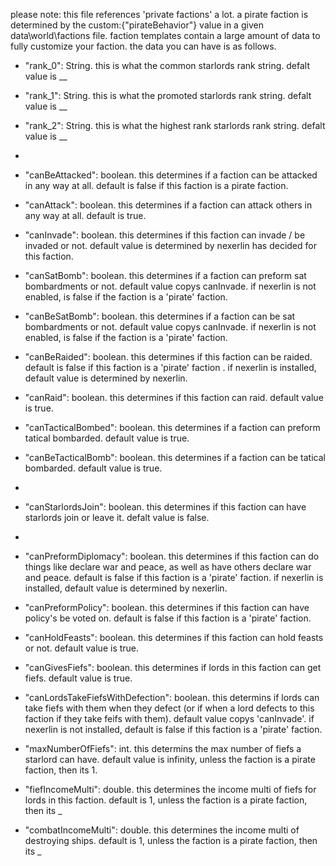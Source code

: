 please note: this file references 'private factions' a lot. a pirate faction is determined by the custom:{"pirateBehavior"} value in a given data\world\factions file.
faction templates contain a large amount of data to fully customize your faction. the data you can have is as follows.
* "rank_0": String. this is what the common starlords rank string. defalt value is __
* "rank_1": String. this is what the promoted starlords rank string. defalt value is __
* "rank_2": String. this is what the highest rank starlords rank string. defalt value is __
* 
* "canBeAttacked": boolean. this determines if a faction can be attacked in any way at all. default is false if this faction is a pirate faction.
* "canAttack": boolean. this determines if a faction can attack others in any way at all. default is true.
* "canInvade": boolean. this determines if this faction can invade / be invaded or not. default value is determined by nexerlin has decided for this faction.
* "canSatBomb": boolean. this determines if a faction can preform sat bombardments or not. default value copys canInvade. if nexerlin is not enabled, is false if the faction is a 'pirate' faction.
* "canBeSatBomb": boolean. this determines if a faction can be sat bombardments or not. default value copys canInvade. if nexerlin is not enabled, is false if the faction is a 'pirate' faction.
* "canBeRaided": boolean. this determines if this faction can be raided. default is false if this faction is a 'pirate' faction . if nexerlin is installed, default value is determined by nexerlin.
* "canRaid": boolean. this determines if this faction can raid. default value is true.
* "canTacticalBombed": boolean. this determines if a faction can preform tatical bombarded. default value is true.
* "canBeTacticalBomb": boolean. this determines if a faction can be tatical bombarded. default value is true.
* 
* "canStarlordsJoin": boolean. this determines if this faction can have starlords join or leave it. defalt value is false.
* 
* "canPreformDiplomacy": boolean. this determines if this faction can do things like declare war and peace, as well as have others declare war and peace. default is false if this faction is a 'pirate' faction. if nexerlin is installed, default value is determined by nexerlin. 
* "canPreformPolicy": boolean. this determines if this faction can have policy's be voted on. default is false if this faction is a 'pirate' faction.
* "canHoldFeasts": boolean. this determines if this faction can hold feasts or not. default value is true.

* "canGivesFiefs": boolean. this determines if lords in this faction can get fiefs. default value is true.
* "canLordsTakeFiefsWithDefection": boolean. this determins if lords can take fiefs with them when they defect (or if when a lord defects to this faction if they take feifs with them). default value copys 'canInvade'. if nexerlin is not installed, default is false if this faction is a 'pirate' faction.
* "maxNumberOfFiefs": int. this determins the max number of fiefs a starlord can have. default value is infinity, unless the faction is a pirate faction, then its 1.

* "fiefIncomeMulti": double. this determines the income multi of fiefs for lords in this faction. default is 1, unless the faction is a pirate faction, then its _
* "combatIncomeMulti": double. this determines the income multi of destroying ships. default is 1, unless the faction is a pirate faction, then its _
